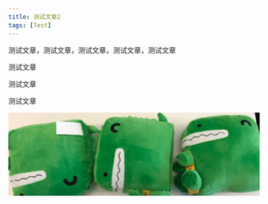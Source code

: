 ```yaml
---
title: 测试文章2
tags: [Test]
---
```


测试文章，测试文章，测试文章，测试文章，测试文章
<!--truncate-->

测试文章

测试文章

测试文章

![banner](./banner.jpeg)